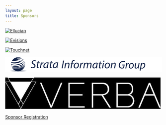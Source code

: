 ```yaml
---
layout: page
title: Sponsors
---
```


[![Ellucian](/img/ellucian.jpeg)][ellucian]

[![Evisions](/img/250-logo-evisons.png)][evisions]

[![Touchnet](/img/touchnet.jpeg)][touchnet]

[![Strata](/img/strata.gif)][strata]       

[![Verba](/img/VerbaLogo.png)][verba]

[ellucian]: http://www.ellucian.com/
[evisions]: http://www.evisions.com/
[touchnet]: http://http://www.touchnet.com/
[strata]: http://www.sigcorp.com/
[verba]: http://www.verbasoftware.com/

<a class="btn btn-primary btn-lg" href="https://commerce.cashnet.com/WEBUBUG">
  Sponsor Registration
</a>


